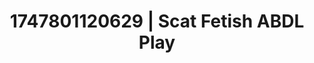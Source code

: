 ---
categories:
- Fantasy lover
- Booty worship
- Eclectic erotica
- Lip gloss fantasy
- Safe for work
image: /assets/images/1747801120629.jpg
layout: post
seo:
  description: Featured content with premium Scat Fetish, ABDL Play. HD images available.
  keywords: Scat Fetish, ABDL Play
  og_image: /assets/images/1747801120629.jpg
  schema_type: VisualArtwork
tags:
- ABDL Play
- '#1747801120629'
- Scat Fetish
title: 1747801120629 | Scat Fetish ABDL Play
---